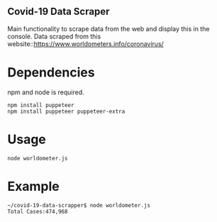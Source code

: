 ## Covid-19 Data Scraper
Main functionality to scrape data from the web and display this in the console.
Data scraped from this website::https://www.worldometers.info/coronavirus/

# Dependencies

npm and node is required.

```shell
npm install puppeteer
npm install puppeteer puppeteer-extra
```

# Usage

```shell
node worldometer.js
```

# Example

```console
~/covid-19-data-scrapper$ node worldometer.js
Total Cases:474,968
```
